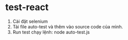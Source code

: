 # test-react
1. Cài đặt selenium
2. Tải file auto-test và thêm vào source code của mình.
3. Run test
chạy lệnh:
 node auto-test.js
